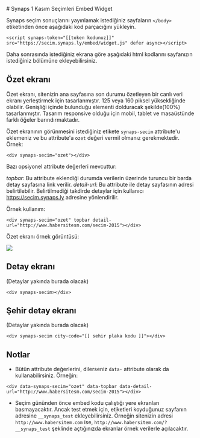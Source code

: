 # Synaps 1 Kasım Seçimleri Embed Widget

Synaps seçim sonuçlarını yayınlamak istediğiniz sayfaların `</body>` etiketinden önce aşağıdaki kod parçacığını yükleyin.

```
<script synaps-token="[[token kodunuz]]" src="https://secim.synaps.ly/embed/widget.js" defer async></script>
```

Daha sonrasında istediğiniz ekrana göre aşağıdaki html kodlarını sayfanızın istediğiniz bölümüne ekleyebilirsiniz.

## Özet ekranı

Özet ekranı, sitenizin ana sayfasına son durumu özetleyen bir canlı veri ekranı yerleştirmek için tasarlanmıştır. 125 veya 160 piksel yüksekliğinde olabilir. Genişliği içinde bulunduğu elementi dolduracak şekilde(100%) tasarlanmıştır. Tasarım responsive olduğu için mobil, tablet ve masaüstünde farklı öğeler barındırmaktadır.

Özet ekranının görünmesini istediğiniz etikete `synaps-secim` attribute'u eklemeniz ve bu attribute'a `ozet` değeri vermil olmanız gerekmektedir. Örnek:
```
<div synaps-secim="ozet"></div>
```

Bazı opsiyonel attribute değerleri mevcuttur:

*topbar*: Bu attribute eklendiği durumda verilerin üzerinde turuncu bir barda detay sayfasına link verilir.
*detail-url*: Bu attribute ile detay sayfasının adresi belirtilebilir. Belirtilmediği takdirde detaylar için kullanıcı https://secim.synaps.ly adresine yönlendirilir.

Örnek kullanım:

```
<div synaps-secim="ozet" topbar detail-url="http://www.habersitesm.com/secim-2015"></div>
```

Özet ekranı örnek görüntüsü:

![](https://cloud.githubusercontent.com/assets/127687/10665432/d6127186-78d3-11e5-817e-be80bd5d6c39.png)

## Detay ekranı

(Detaylar yakında burada olacak)

```
<div synaps-secim></div>
```

## Şehir detay ekranı

(Detaylar yakında burada olacak)

```
<div synaps-secim city-code="[[ sehir plaka kodu ]]"></div>
```


## Notlar

* Bütün attribute değerlerini, dilerseniz `data-` attribute olarak da kullanabilirsiniz. Örneğin:

```
<div data-synaps-secim="ozet" data-topbar data-detail-url="http://www.habersitesm.com/secim-2015"></div>
```

* Seçim gününden önce embed kodu çalıştığı yere ekranları basmayacaktır. Ancak test etmek için, etiketleri koyduğunuz sayfanın adresine `__synaps_test` ekleyebilirsiniz. Örneğin sitenizin adresi `http://www.habersitem.com` ise, `http://www.habersitem.com/?__synaps_test` şeklinde açtığınızda ekranlar örnek verilerle açılacaktır.
